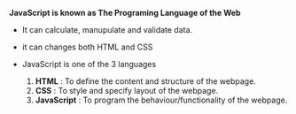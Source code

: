 **JavaScript is known as The Programing Language of the Web**
- It can calculate, manupulate and validate data.
- it can changes both HTML and CSS

- JavaScript is one of the 3 languages 
     1. **HTML** : To define the content and structure of the webpage. 
     2. **CSS** : To  style and specify layout of the webpage.
     3. **JavaScript** : To program the behaviour/functionality of the webpage.